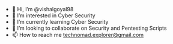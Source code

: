 - 👋 Hi, I’m @vishalgoyal98
- 👀 I’m interested in Cyber Security
- 🌱 I’m currently learning Cyber Security
- 💞️ I’m looking to collaborate on Security and Pentesting Scripts
- 📫 How to reach me technomad.explorer@gmail.com

<!---
vishalgoyal98/vishalgoyal98 is a ✨ special ✨ repository because its `README.md` (this file) appears on your GitHub profile.
You can click the Preview link to take a look at your changes.
--->

